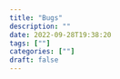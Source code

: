 ```yaml
---
title: "Bugs"
description: "" 
date: 2022-09-28T19:38:20
tags: [""]
categories: [""]
draft: false
---
```

